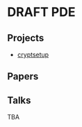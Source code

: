 # DRAFT PDE


## Projects

- [cryptsetup](https://gitlab.com/cryptsetup/cryptsetup)


## Papers


## Talks




TBA

